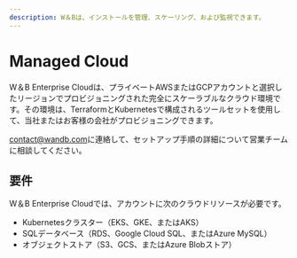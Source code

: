 ```yaml
---
description: W＆Bは、インストールを管理、スケーリング、および監視できます。
---
```


# Managed Cloud

W＆B Enterprise Cloudは、プライベートAWSまたはGCPアカウントと選択したリージョンでプロビジョニングされた完全にスケーラブルなクラウド環境です。その環境は、TerraformとKubernetesで構成されるツールセットを使用して、当社またはお客様の会社がプロビジョニングできます。

[contact@wandb.com](mailto:contact@wandb.com)に連絡して、セットアップ手順の詳細について営業チームに相談してください。

## 要件

W＆B Enterprise Cloudでは、アカウントに次のクラウドリソースが必要です。

* Kubernetesクラスター（EKS、GKE、またはAKS）
* SQLデータベース（RDS、Google Cloud SQL、またはAzure MySQL）
* オブジェクトストア（S3、GCS、またはAzure Blobストア）

